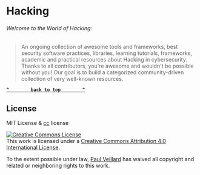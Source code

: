 # Hacking

###### Welcome to the World of Hacking:
> An ongoing collection of awesome tools and frameworks, best security software practices, libraries, learning tutorials, frameworks, academic and practical resources about Hacking in cybersecurity.
> Thanks to all contributors, you're awesome and wouldn't be possible without you! Our goal is to build a categorized community-driven collection of very well-known resources.



**[`^        back to top        ^`](#)**

## License
MIT License & [cc](https://creativecommons.org/licenses/by/4.0/) license

<a rel="license" href="http://creativecommons.org/licenses/by/4.0/"><img alt="Creative Commons License" style="border-width:0" src="https://i.creativecommons.org/l/by/4.0/88x31.png" /></a><br />This work is licensed under a <a rel="license" href="http://creativecommons.org/licenses/by/4.0/">Creative Commons Attribution 4.0 International License</a>.

To the extent possible under law, [Paul Veillard](https://github.com/paulveillard/) has waived all copyright and related or neighboring rights to this work.
